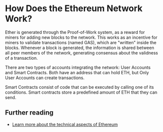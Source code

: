 # How Does the Ethereum Network Work?

Ether is generated through the Proof-of-Work system, as a reward for miners for adding new blocks to the network. This works as an incentive for miners to validate transactions (named GAS), which are "written" inside the blocks. Whenever a block is generated, the information is shared between all peer members of the network, generating consensus about the validness of a transaction. 

There are two types of accounts integrating the network: User Accounts and Smart Contracts. Both have an address that can hold ETH, but Only User Accounts can create transactions.

Smart Contracts consist of code that can be executed by calling one of its conditions. Smart contracts store a predefined amount of ETH that they can send.

## Further reading
- [Learn more about the technical aspects of Ethereum](https://preethikasireddy.medium.com/how-does-ethereum-work-anyway-22d1df506369)
